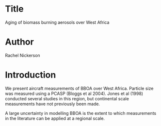 # Title
Aging of biomass burning aerosols over West Africa

# Author
Rachel Nickerson

# Introduction
We present aircraft measurements of BBOA over West Africa. 
Particle size was measured using a PCASP (Bloggs et al 2004).
Jones et al (1998) conducted several studies in this region, but continental scale measurements have not previously been made.

A large uncertainty in modelling BBOA is the extent to which 
measurements in the literature can be applied at a regional scale.
